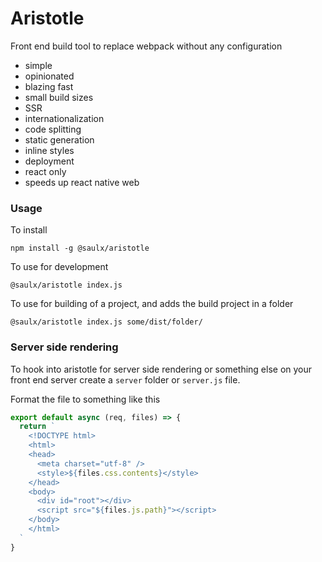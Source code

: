 # Aristotle
Front end build tool to replace webpack without any configuration
- simple 
- opinionated 
- blazing fast 
- small build sizes 
- SSR 
- internationalization 
- code splitting
- static generation 
- inline styles 
- deployment
- react only
- speeds up react native web

### Usage

To install

`npm install -g @saulx/aristotle`

To use for development

`@saulx/aristotle index.js`

To use for building of a project, and adds the build project in a folder

`@saulx/aristotle index.js some/dist/folder/`

### Server side rendering

To hook into aristotle for server side rendering or something else on your front end server create a `server` folder or `server.js` file.

Format the file to something like this
```js
export default async (req, files) => {
  return `
    <!DOCTYPE html>
    <html>
    <head>
      <meta charset="utf-8" /> 
      <style>${files.css.contents}</style>
    </head>
    <body>
      <div id="root"></div>
      <script src="${files.js.path}"></script>
    </body>
    </html>
  `
}
```

